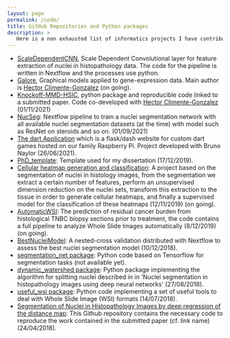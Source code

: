 ```yaml
---
layout: page
permalink: /code/
title: GitHub Repositories and Python packages
description: >
   Here is a non exhausted list of informatics projects I have contributed to:
---
```

- [ScaleDependentCNN](https://github.com/PeterJackNaylor/ScaleDependentCNN), Scale Dependent Convolutional layer for feature extraction of nuclei in histopathology data. The code for the pipeline is written in Nextflow and the processes use python.
- [Galore](https://github.com/hclimente/galore), Graphical models applied to gene-expression data. Main author is [Hector Climente-Gonzalez](https://hclimente.eu/) (on going).
- [Knockoff-MMD-HSIC](https://github.com/PeterJackNaylor/knockoff-MMD-HSIC), python package and reproducible code linked to a submitted paper. Code co-developed with [Hector Climente-Gonzalez](https://hclimente.eu/) (01/11/2021)
- [NucSeg](https://github.com/PeterJackNaylor/NucSeg): Nextflow pipeline to train a nuclei segmentation network with all available nuclei segmentation datasets (at the time) with model such as ResNet on steroids and so on. (01/09/2021)
- [The dart Application](https://github.com/PeterJackNaylor/dart-app) which is a flask/dash website for custom dart games hosted on our family Raspberry Pi. Project developed with Bruno Naylor (26/06/2021).
- [PhD_template](https://github.com/PeterJackNaylor/my_phd_template): Template used for my dissertation (17/12/2019).
- [Cellular heatmap generation and classification](https://github.com/PeterJackNaylor/CellularHeatmaps): A project based on the segmentation of nuclei in histology images, from the segmentation we extract a certain number of features, perform an unsupervised dimension reduction on the nuclei sets, transform this extraction to the tissue in order to generate cellular heatmaps, and finally a supervised model for the classification of these heatmaps (12/11/2019) (on going).
- [AutomaticWSI](https://github.com/PeterJackNaylor/AutomaticWSI): The prediction of residual cancer burden from histological TNBC biopsy sections prior to treatment, the code contains a full pipeline to analyze Whole Slide Images automatically (8/12/2019) (on going).
- [BestNucleiModel](https://github.com/PeterJackNaylor/BestNucleiModel): A nested-cross validation distributed with Nextflow to assess the best nuclei segmentation model  (10/12/2018).
- [segmentation_net package](https://github.com/PeterJackNaylor/segmentation_net): Python code based on Tensorflow for segmentation tasks (not available yet).
- [dynamic_watershed package](https://github.com/PeterJackNaylor/dynamic_watershed): Python package implementing the algorithm for splitting nuclei described in in 'Nuclei segmentation in histopathology images using deep neural networks' (27/08/2018).
- [useful_wsi package](https://github.com/PeterJackNaylor/useful_wsi): Python code implementing a set of useful tools to deal with Whole Slide Image (WSI) formats (14/07/2018).
- [Segmentation of Nuclei in Histopathology Images by deep regression of the distance map](https://github.com/PeterJackNaylor/DRFNS):  This Github repository contains the necessary code to reproduce the work contained in the submitted paper (cf. link name) (24/04/2018).
